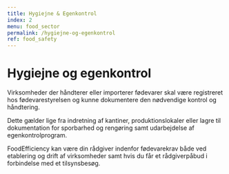 ```yaml
---
title: Hygiejne & Egenkontrol
index: 2
menu: food_sector
permalink: /hygiejne-og-egenkontrol
ref: food_safety
---
```

# Hygiejne og egenkontrol	
Virksomheder der håndterer eller importerer fødevarer skal være registreret hos fødevarestyrelsen og kunne dokumentere den nødvendige kontrol og håndtering. 

Dette gælder lige fra indretning af kantiner, produktionslokaler eller lagre til dokumentation for sporbarhed og rengøring samt udarbejdelse af egenkontrolprogram. 

FoodEfficiency kan være din rådgiver indenfor fødevarekrav både ved etablering og drift af virksomheder samt hvis du får et rådgiverpåbud i forbindelse med et tilsynsbesøg. 
	
